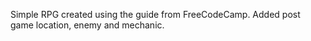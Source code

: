 Simple RPG created using the guide from FreeCodeCamp. Added post game location, enemy and mechanic.
